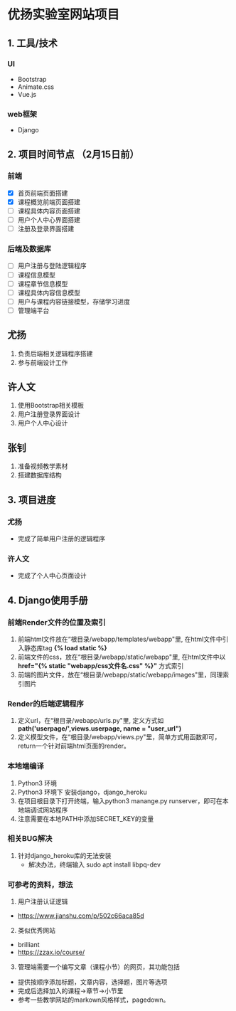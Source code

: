 # 优扬实验室网站项目

## 1. 工具/技术
### UI
* Bootstrap
* Animate.css
* Vue.js

### web框架
* Django

## 2. 项目时间节点 （2月15日前）

### 前端
- [x] 首页前端页面搭建
- [x] 课程概览前端页面搭建
- [ ] 课程具体内容页面搭建
- [ ] 用户个人中心界面搭建
- [ ] 注册及登录界面搭建
### 后端及数据库
- [ ] 用户注册与登陆逻辑程序
- [ ] 课程信息模型
- [ ] 课程章节信息模型
- [ ] 课程具体内容信息模型
- [ ] 用户与课程内容链接模型，存储学习进度
- [ ] 管理端平台

## 尤扬
  1. 负责后端相关逻辑程序搭建
  2. 参与前端设计工作
## 许人文
  1. 使用Bootstrap相关模板
  2. 用户注册登录界面设计
  3. 用户个人中心设计
## 张钊
  1. 准备视频教学素材
  2. 搭建数据库结构   


## 3. 项目进度
### 尤扬

* 完成了简单用户注册的逻辑程序

### 许人文

* 完成了个人中心页面设计

## 4. Django使用手册
### 前端Render文件的位置及索引
1. 前端html文件放在“根目录/webapp/templates/webapp"里, 在html文件中引入静态库tag **{% load static %}**
2. 前端文件的css，放在“根目录/webapp/static/webapp"里, 在html文件中以 **href="{% static "webapp/css文件名.css" %}"** 方式索引
3. 前端的图片文件，放在“根目录/webapp/static/webapp/images"里，同理索引图片
### Render的后端逻辑程序
1. 定义url，在“根目录/webapp/urls.py"里, 定义方式如 **path('userpage/',views.userpage, name = "user_url")**
2. 定义模型文件，在“根目录/webapp/views.py"里，简单方式用函数即可，return一个针对前端html页面的render。


### 本地端编译
1. Python3 环境
2. Python3 环境下 安装django，django_heroku
3. 在项目根目录下打开终端，输入python3 manange.py runserver，即可在本地端调试网站程序
4. 注意需要在本地PATH中添加SECRET_KEY的变量

### 相关BUG解决
1. 针对django_heroku库的无法安装
    - 解决办法，终端输入 sudo apt install libpq-dev

### 可参考的资料，想法
1. 用户注册认证逻辑
  - https://www.jianshu.com/p/502c66aca85d
2. 类似优秀网站
  - brilliant
  - https://zzax.io/course/
3. 管理端需要一个编写文章（课程小节）的网页，其功能包括
  - 提供按顺序添加标题，文章内容，选择题，图片等选项
  - 完成后选择加入的课程->章节->小节里
  - 参考一些教学网站的markown风格样式，pagedown。